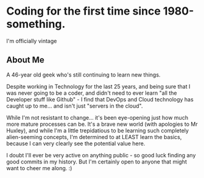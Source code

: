 # Coding for the first time since 1980-something. 
I'm officially vintage

## About Me
A 46-year old geek who's still continuing to learn new things.

Despite working in Technology for the last 25 years, and being sure that I was never going to be a coder, and didn't need to ever learn "all the Developer stuff like Github" - I find that DevOps and Cloud technology has caught up to me... and isn't just "servers in the cloud".

While I'm not resistant to change... it's been eye-opening just how much more mature processes can be. It's a brave new world (with apologies to Mr Huxley), and while I'm a little trepidatious to be learning such completely alien-seeming concepts, I'm determined to at LEAST learn the basics, because I can very clearly see the potential value here.

I doubt I'll ever be very active on anything public - so good luck finding any good commits in my history. But I'm certainly open to anyone that might want to cheer me along. :)
